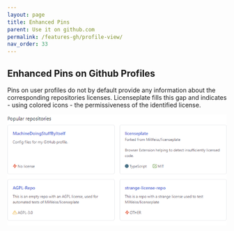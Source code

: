 ```yaml
---
layout: page
title: Enhanced Pins
parent: Use it on github.com
permalink: /features-gh/profile-view/
nav_order: 33
---
```


## Enhanced Pins on Github Profiles

Pins on user profiles do not by default provide any information about the
corresponding repositories licenses. 
Licenseplate fills this gap and indicates - using colored icons - 
the permissiveness of the identified license.

![](./../../images/generated/pins-MachineDoingStuffByItself-cropped.png)